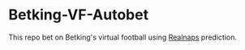 # Betking-VF-Autobet
This repo bet on Betking's virtual football using [Realnaps] prediction. 


[Realnaps]: <https://realnaps.com/>
